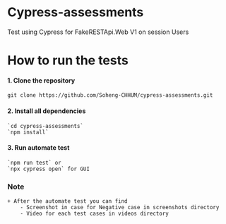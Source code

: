 # Cypress-assessments
Test using Cypress for FakeRESTApi.Web V1 on session Users
# How to run the tests
#### 1. Clone the repository
    git clone https://github.com/Soheng-CHHUM/cypress-assessments.git
#### 2. Install all dependencies 
    `cd cypress-assessments`
    `npm install`
#### 3. Run automate test
    `npm run test` or 
    `npx cypress open` for GUI
### Note 
    + After the automate test you can find 
        - Screenshot in case for Negative case in screenshots directory
        - Video for each test cases in videos directory 
